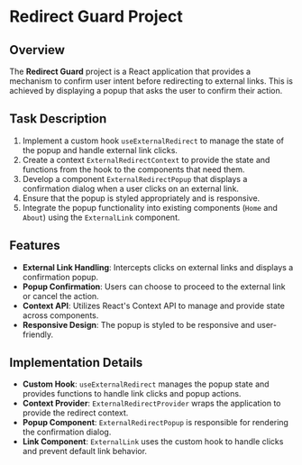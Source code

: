 # Redirect Guard Project

## Overview

The **Redirect Guard** project is a React application that provides a mechanism to confirm user intent before redirecting to external links. This is achieved by displaying a popup that asks the user to confirm their action.

## Task Description

1. Implement a custom hook `useExternalRedirect` to manage the state of the popup and handle external link clicks.
2. Create a context `ExternalRedirectContext` to provide the state and functions from the hook to the components that need them.
3. Develop a component `ExternalRedirectPopup` that displays a confirmation dialog when a user clicks on an external link.
4. Ensure that the popup is styled appropriately and is responsive.
5. Integrate the popup functionality into existing components (`Home` and `About`) using the `ExternalLink` component.

## Features

- **External Link Handling**: Intercepts clicks on external links and displays a confirmation popup.
- **Popup Confirmation**: Users can choose to proceed to the external link or cancel the action.
- **Context API**: Utilizes React's Context API to manage and provide state across components.
- **Responsive Design**: The popup is styled to be responsive and user-friendly.

## Implementation Details

- **Custom Hook**: `useExternalRedirect` manages the popup state and provides functions to handle link clicks and popup actions.
- **Context Provider**: `ExternalRedirectProvider` wraps the application to provide the redirect context.
- **Popup Component**: `ExternalRedirectPopup` is responsible for rendering the confirmation dialog.
- **Link Component**: `ExternalLink` uses the custom hook to handle clicks and prevent default link behavior.